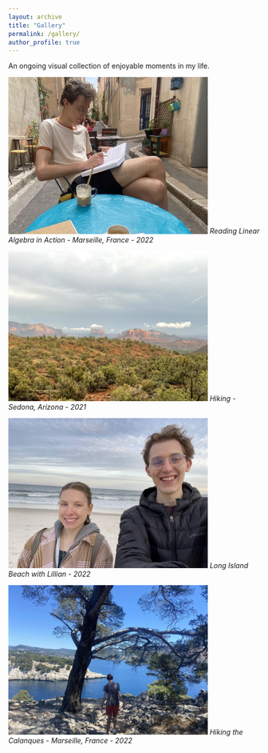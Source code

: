 ```yaml
---
layout: archive
title: "Gallery"
permalink: /gallery/
author_profile: true
---
```


An ongoing visual collection of enjoyable moments in my life.

<p>
    <img src="/images/marseilles.jpg" alt="drawing" width="400">
    <em>Reading Linear Algebra in Action - Marseille, France - 2022</em>
</p>


<p>
    <img src="/images/arizona.jpg"  alt="drawing"  width="400">
    <em> Hiking - Sedona, Arizona - 2021</em>
</p>

<p>
    <img src="/images/beach.jpg" alt="drawing"  width="400">
    <em>Long Island Beach with Lillian - 2022</em>
</p>

<p>
    <img src="/images/calnques.jpg" alt="drawing"   width="400">
    <em>Hiking the Calanques - Marseille, France - 2022</em>

</p>
